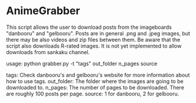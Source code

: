 # AnimeGrabber
This script allows the user to download posts from the imageboards "danbooru" and "gelbooru".
Posts are in general .png and .jpeg images, but there may be also videos and zip files between them. 
Be aware that the script also downloads R-rated images.
It is not yet implemented to allow downloads from sankaku channel.

usage: python grabber.py -t "tags" out_folder n_pages source

tags: Check danbooru's and gelbooru's website for more information about how to use tags.
out_folder: The folder where the images are going to be downloaded to.
n_pages: The number of pages to be downloaded. There are roughly 100 posts per page.
source: 1 for danbooru, 2 for gelbooru. 

